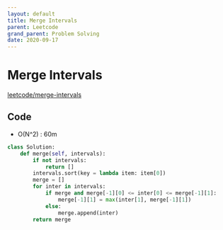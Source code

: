 ```yaml
---
layout: default
title: Merge Intervals
parent: Leetcode
grand_parent: Problem Solving
date: 2020-09-17
---
```


# Merge Intervals

[leetcode/merge-intervals](https://leetcode.com/problems/merge-intervals/)

## Code

- O(N^2) : 60m

```python
class Solution:
    def merge(self, intervals):
        if not intervals:
            return []
        intervals.sort(key = lambda item: item[0])
        merge = []
        for inter in intervals:
            if merge and merge[-1][0] <= inter[0] <= merge[-1][1]:
                merge[-1][1] = max(inter[1], merge[-1][1])
            else:
                merge.append(inter)
        return merge
```